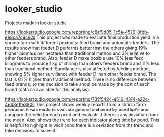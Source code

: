 # looker_studio
Projects made in looker studio

https://lookerstudio.google.com/reporting/c8af9d05-1c5a-4526-8fbb-ee8ca7c9c92b
This project was made to evaluate final production yield in a shrimp farm with different products: feed brand and automatic feeders.
The results show that feeder D performs better than the others giving 19% higher biomass per hectarea than traditional method and 3% relative to other feeders brand. 
Also, feeder D make posible use 10% lees feed kilograms to produce 1 kg of shrimp than others feeders brand and 11% less than traditional method.
Survillance is also affected by feeding method, showing 5% higher survillance with feeder D than other feeder brand. The last is 0.1% higher than traditional method.
There is no difference between feed brands, so the decision to take shoul be made by the cost of each brand (data no available for this analysis).


https://lookerstudio.google.com/reporting/735f5424-a516-4374-a22c-4e43e1fe3800
This project shows weekly reports from a shrimp farm producer. 
It was made to evaluate general and pond by pond kpi's and compare the yield for each pond and evaluate if there is any deviation from the mean.
Also, shows the trend for each indicator along time by pond. This is helpful to highlight in wich pond there is a deviation from the trend and take decisions to solve it.
